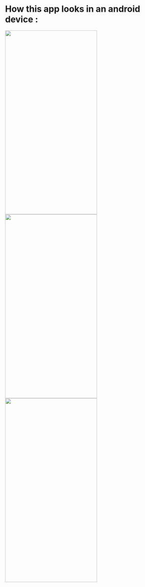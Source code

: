 # How this app looks in an android device :
<img src="https://user-images.githubusercontent.com/83108253/130276873-437068a1-9992-4cb1-8b2f-276baaf6a75b.jpg" height="600px" width="300px">    <img src="https://user-images.githubusercontent.com/83108253/130276892-2dd756c1-9251-4bcd-a9af-e164de117413.jpg" height="600px" width="300px">    <img src="https://user-images.githubusercontent.com/83108253/130276906-2068603d-1218-4a3d-bcb3-b7166da5c2e4.jpg" height="600px" width="300px">

